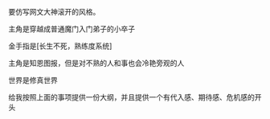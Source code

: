 要仿写网文大神滚开的风格。

主角是穿越成普通魔门入门弟子的小卒子

金手指是[长生不死，熟练度系统]

主角是知恩图报，但是对不熟的人和事也会冷艳旁观的人

世界是修真世界



给我按照上面的事项提供一份大纲，并且提供一个有代入感、期待感、危机感的开头